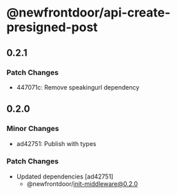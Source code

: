 # @newfrontdoor/api-create-presigned-post

## 0.2.1

### Patch Changes

- 447071c: Remove speakingurl dependency

## 0.2.0

### Minor Changes

- ad42751: Publish with types

### Patch Changes

- Updated dependencies \[ad42751]
  - @newfrontdoor/init-middleware@0.2.0
